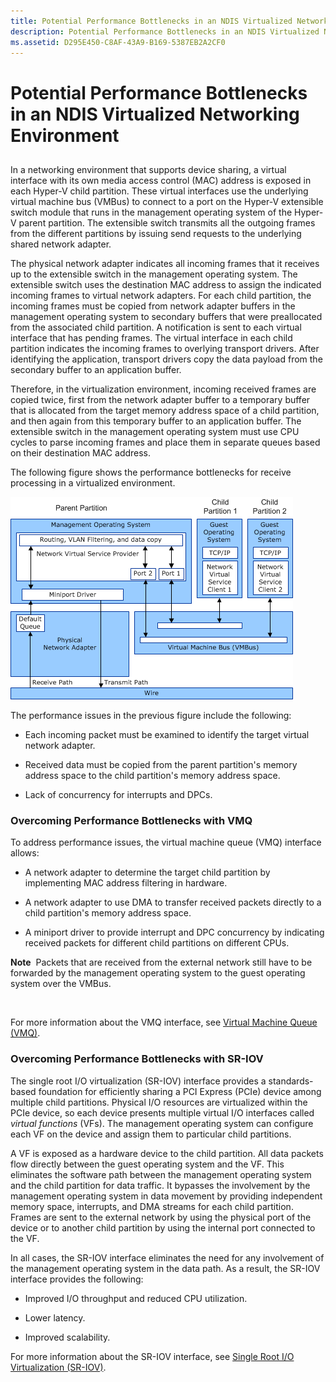 ```yaml
---
title: Potential Performance Bottlenecks in an NDIS Virtualized Networking Environment
description: Potential Performance Bottlenecks in an NDIS Virtualized Networking Environment
ms.assetid: D295E450-C8AF-43A9-B169-5387EB2A2CF0
---
```


# Potential Performance Bottlenecks in an NDIS Virtualized Networking Environment


## <a href="" id="ddk-overview-of-virtual-machine-queue-nr"></a>


In a networking environment that supports device sharing, a virtual interface with its own media access control (MAC) address is exposed in each Hyper-V child partition. These virtual interfaces use the underlying virtual machine bus (VMBus) to connect to a port on the Hyper-V extensible switch module that runs in the management operating system of the Hyper-V parent partition. The extensible switch transmits all the outgoing frames from the different partitions by issuing send requests to the underlying shared network adapter.

The physical network adapter indicates all incoming frames that it receives up to the extensible switch in the management operating system. The extensible switch uses the destination MAC address to assign the indicated incoming frames to virtual network adapters. For each child partition, the incoming frames must be copied from network adapter buffers in the management operating system to secondary buffers that were preallocated from the associated child partition. A notification is sent to each virtual interface that has pending frames. The virtual interface in each child partition indicates the incoming frames to overlying transport drivers. After identifying the application, transport drivers copy the data payload from the secondary buffer to an application buffer.

Therefore, in the virtualization environment, incoming received frames are copied twice, first from the network adapter buffer to a temporary buffer that is allocated from the target memory address space of a child partition, and then again from this temporary buffer to an application buffer. The extensible switch in the management operating system must use CPU cycles to parse incoming frames and place them in separate queues based on their destination MAC address.

The following figure shows the performance bottlenecks for receive processing in a virtualized environment.

![diagram illustrating performance bottlenecks for receive processing in a virtualized environment](images/vmqsyntheticpaths.png)

The performance issues in the previous figure include the following:

-   Each incoming packet must be examined to identify the target virtual network adapter.

-   Received data must be copied from the parent partition's memory address space to the child partition's memory address space.

-   Lack of concurrency for interrupts and DPCs.

### Overcoming Performance Bottlenecks with VMQ

To address performance issues, the virtual machine queue (VMQ) interface allows:

-   A network adapter to determine the target child partition by implementing MAC address filtering in hardware.

-   A network adapter to use DMA to transfer received packets directly to a child partition's memory address space.

-   A miniport driver to provide interrupt and DPC concurrency by indicating received packets for different child partitions on different CPUs.

**Note**  Packets that are received from the external network still have to be forwarded by the management operating system to the guest operating system over the VMBus.

 

For more information about the VMQ interface, see [Virtual Machine Queue (VMQ)](virtual-machine-queue--vmq-.md).

### Overcoming Performance Bottlenecks with SR-IOV

The single root I/O virtualization (SR-IOV) interface provides a standards-based foundation for efficiently sharing a PCI Express (PCIe) device among multiple child partitions. Physical I/O resources are virtualized within the PCIe device, so each device presents multiple virtual I/O interfaces called *virtual functions* (VFs). The management operating system can configure each VF on the device and assign them to particular child partitions.

A VF is exposed as a hardware device to the child partition. All data packets flow directly between the guest operating system and the VF. This eliminates the software path between the management operating system and the child partition for data traffic. It bypasses the involvement by the management operating system in data movement by providing independent memory space, interrupts, and DMA streams for each child partition. Frames are sent to the external network by using the physical port of the device or to another child partition by using the internal port connected to the VF.

In all cases, the SR-IOV interface eliminates the need for any involvement of the management operating system in the data path. As a result, the SR-IOV interface provides the following:

-   Improved I/O throughput and reduced CPU utilization.

-   Lower latency.

-   Improved scalability.

For more information about the SR-IOV interface, see [Single Root I/O Virtualization (SR-IOV)](single-root-i-o-virtualization--sr-iov-.md).

 

 





